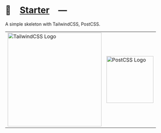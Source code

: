 # 📄 [Starter] —

A simple skeleton with TailwindCSS, PostCSS.

<table>
	<tr>
		<td>
			<picture>
				<source media="(prefers-color-scheme: dark)" srcset="https://playform.ltd/Dark/Image/GitHub/tailwindcss.svg">
				<source media="(prefers-color-scheme: light)" srcset="https://playform.ltd/Image/GitHub/tailwindcss.svg">
				<img alt="TailwindCSS Logo" src="https://playform.ltd/Dark/Image/GitHub/tailwindcss.svg" width="300" />
			</picture>
		</td>
    	<td>
    		<picture>
    			<source media="(prefers-color-scheme: dark)" srcset="https://playform.ltd/Image/GitHub/postcss.svg">
    			<img alt="PostCSS Logo" src="https://playform.ltd/Image/GitHub/postcss.svg" width="150" />
    		</picture>
    	</td>
    </tr>
</table>

[Starter]: HTTPS://NPMJS.Org/@playform/starter
